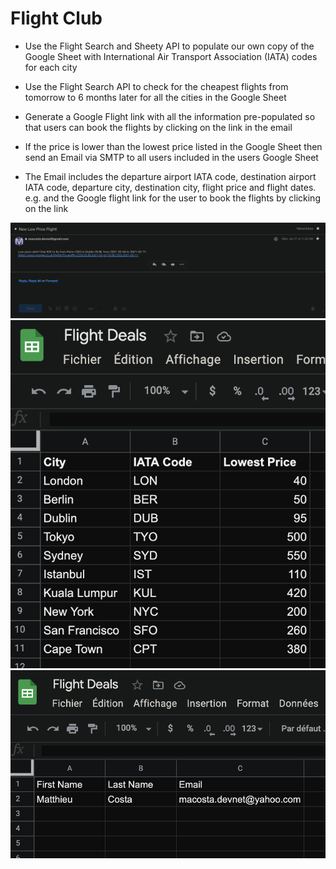 # Flight Club

- Use the Flight Search and Sheety API to populate our own copy of the Google Sheet 
    with International Air Transport Association (IATA) codes for each city
  

- Use the Flight Search API to check for the cheapest flights 
    from tomorrow to 6 months later for all the cities in the Google Sheet
  

- Generate a Google Flight link with all the information pre-populated
    so that users can book the flights by clicking on the link in the email
  

- If the price is lower than the lowest price listed in the Google Sheet 
    then send an Email via SMTP to all users included in the users Google Sheet
  

- The Email includes the departure airport IATA code, destination airport IATA code, 
    departure city, destination city, flight price and flight dates. e.g.
    and the Google flight link for the user to book the flights by clicking on the link
  

![alt text](https://github.com/macosta-42/100_days_of_code/blob/main/3_Intermediate%2B/day40_Flight_Club/Screenshot%202021-01-27%20at%2012.17.27.png?raw=true)
![alt text](https://github.com/macosta-42/100_days_of_code/blob/main/3_Intermediate%2B/day40_Flight_Club/Screenshot%202021-01-26%20at%2014.56.30.png?raw=true)
![alt text](https://github.com/macosta-42/100_days_of_code/blob/main/3_Intermediate%2B/day40_Flight_Club/Screenshot%202021-01-27%20at%2012.18.14.png?raw=true)
